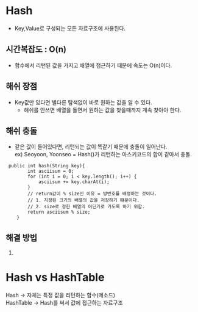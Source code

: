 # Hash

- Key,Value로 구성되는 모든 자료구조에 사용된다.
## 시간복잡도 : O(n)
- 함수에서 리턴된 값을 가지고 배열에 접근하기 때문에 속도는 O(n)이다.
## 해쉬 장점
- Key값만 있다면 별다른 탐색없이 바로 원하는 값을 알 수 있다.
  - 해쉬를 안쓰면 배열을 돌면서 원하는 값을 찾을때까지 계속 찾아야 한다.
## 해쉬 충돌
- 같은 값이 들어있다면, 리턴되는 값이 똑같기 때문에 충돌이 일어난다.<br>
ex) Seoyoon, Yoonseo = Hash()가 리턴하는 아스키코드의 합이 같아서 충돌.

```
 public int hash(String key){
        int asciisum = 0;
        for (int i = 0; i < key.length(); i++) {
            asciisum += key.charAt(i);
        }
        // return값이 % size인 이유 = 방번호를 배정하는 것이다.
        // 1. 지정된 크기의 배열의 값을 저장하기 떄문이다.
        // 2. size로 정한 배열의 어딘가로 가도록 하기 위함.
        return asciisum % size;
    }
```

## 해결 방법
1. 

# Hash vs HashTable
Hash → 자체는 특정 값을 리턴하는 함수(메소드)<br>
HashTable → Hash를 써서 값에 접근하는 자료구조
